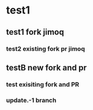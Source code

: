 # test1
## test1 fork jimoq
### test2 existing fork pr jimoq
## testB new fork and pr
### test exisiting fork and PR
### update.-1 branch